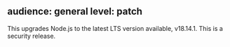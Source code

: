 audience: general
level: patch
---
This upgrades Node.js to the latest LTS version available, v18.14.1. This is a security release.
